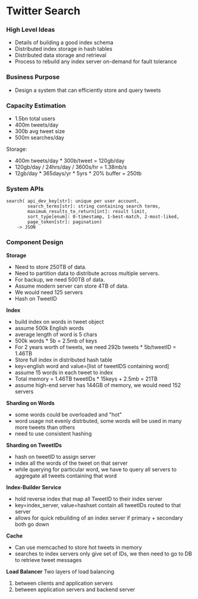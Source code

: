 # Twitter Search

### High Level Ideas
- Details of building a good index schema
- Distributed index storage in hash tables
- Distributed data storage and retrieval
- Process to rebuild any index server on-demand for fault tolerance



### Business Purpose
- Design a system that can efficiently store and query tweets


### Capacity Estimation
- 1.5bn total users
- 400m tweets/day
- 300b avg tweet size
- 500m searches/day

Storage:
- 400m tweets/day * 300b/tweet = 120gb/day
- 120gb/day / 24hrs/day / 3600s/hr = 1.38mb/s
- 12gb/day * 365days/yr * 5yrs * 20% buffer = 250tb

### System APIs
```
search( api_dev_key[str]: unique per user account,
        search_terms[str]: string containing search terms,
        maximum_results_to_return[int]: result limit,
        sort_type[enum]: 0-timestamp, 1-best-match, 2-most-liked,
        page_token[str]: pagination)
    -> JSON
```

### Component Design

**Storage**
- Need to store 250TB of data. 
- Need to partition data to distribute across multiple servers. 
- For backup, we need 500TB of data. 
- Assume modern server can store 4TB of data. 
- We would need 125 servers
- Hash on TweetID

**Index**
- build index on words in tweet object
- assume 500k English words
- average length of word is 5 chars
- 500k words * 5b = 2.5mb of keys
- For 2 years worth of tweets, we need 292b tweets * 5b/tweetID = 1.46TB
- Store full index in distributed hash table
- key=english word and value=[list of tweetIDS containing word]
- assume 15 words in each tweet to index
- Total memory = 1.46TB tweetIDs * 15keys + 2.5mb = 21TB
- assume high-end server has 144GB of memory, we would need 152 servers

**Sharding on Words**
- some words could be overloaded and "hot"
- word usage not evenly distrbuted, some words will be used in many more tweets than others
- need to use consistent hashing

**Sharding on TweetIDs**
- hash on tweetID to assign server
- index all the words of the tweet on that server
- while querying for particular word, we have to query all servers to aggregate all tweets containing that word

**Index-Builder Service**
- hold reverse index that map all TweetID to their index server
- key=index_server, value=hashset contain all tweetIDs routed to that server
- allows for quick rebuilding of an index server if primary + secondary both go down

**Cache**
- Can use memcached to store hot tweets in memory
- searches to index servers only give set of IDs, we then need to go to DB to retrieve tweet messages

**Load Balancer**
Two layers of load balancing
1. between clients and application servers
2. between application servers and backend server








